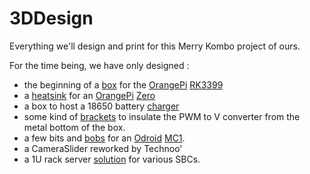 # 3DDesign
Everything we'll design and print for this Merry Kombo project of ours.

For the time being, we have only designed :
 - the beginning of a [box](https://cad.onshape.com/documents/bd0aa71fccc858971abeeafb/w/0a8e2670ea3c8d1f67388ade/e/98ffc44ceced2584fd0335c2) for the [OrangePi](https://www.sbc-community.org/) [RK3399](https://www.armbian.com/orange-pi-rk3399/)
 - a [heatsink](https://cad.onshape.com/documents/a2b712554439d54a4325f9c4/w/f2046d91200af6da026d18a3/e/130034f35837351a3c6391f2) for an [OrangePi](https://www.sbc-community.org/OrangePi%20Zero/) [Zero](https://www.armbian.com/orange-pi-zero/)
 - a box to host a 18650 battery [charger](https://fr.aliexpress.com/item/32944268548.html?spm=a2g0s.9042311.0.0.27426c37ZbSXWy)
 - some kind of [brackets](https://cad.onshape.com/documents/de92b111aa7f5849203ae715/w/e26b7d6164ce3681e73079b7/e/8660cfd245f799d101ddc51e) to insulate the PWM to V converter from the metal bottom of the box.
 - a few bits and [bobs](https://cad.onshape.com/documents/670c0dcb20e9d88e955e134f/w/1035a103bbd1c8f163666206/e/51936ffd82cb6a0b55d4049d) for an [Odroid](https://www.armbian.com/odroid-hc1/) [MC1](https://www.hardkernel.com/shop/odroid-mc1-solo/).
 - a CameraSlider reworked by Technoo'
 - a 1U rack server [solution](https://github.com/MerryKombo/3DDesign/tree/master/assets/Server%20Rack/1U) for various SBCs.
